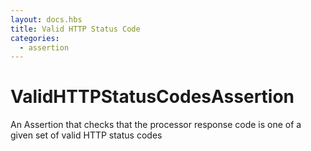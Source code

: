 ```yaml
---
layout: docs.hbs
title: Valid HTTP Status Code
categories:
  - assertion
---
```

# ValidHTTPStatusCodesAssertion
An Assertion that checks that the processor response code is one of a given set of valid HTTP status codes
